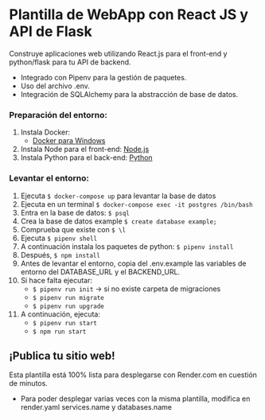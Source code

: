 # Plantilla de WebApp con React JS y API de Flask

Construye aplicaciones web utilizando React.js para el front-end y python/flask para tu API de backend.

- Integrado con Pipenv para la gestión de paquetes.
- Uso del archivo .env.
- Integración de SQLAlchemy para la abstracción de base de datos.

### Preparación del entorno:

1. Instala Docker:
    - [Docker para Windows](https://docs.docker.com/desktop/install/windows-install/)
2. Instala Node para el front-end: [Node.js](https://nodejs.org/en/download)
3. Instala Python para el back-end: [Python](https://www.python.org/downloads/)

### Levantar el entorno:

1. Ejecuta `$ docker-compose up` para levantar la base de datos
2. Ejecuta en un terminal `$ docker-compose exec -it postgres /bin/bash`
3. Entra en la base de datos: `$ psql`
4. Crea la base de datos example `$ create database example;`
5. Comprueba que existe con `$ \l`
6. Ejecuta `$ pipenv shell`
7. A continuación instala los paquetes de python: `$ pipenv install`
8. Después, `$ npm install`
9. Antes de levantar el entorno, copia del .env.example las variables de entorno del DATABASE_URL y el BACKEND_URL.
10. Si hace falta ejecutar:
    - `$ pipenv run init` -> si no existe carpeta de migraciones
    - `$ pipenv run migrate`
    - `$ pipenv run upgrade`
11. A continuación, ejecuta:
    - `$ pipenv run start`
    - `$ npm run start`

## ¡Publica tu sitio web!

Esta plantilla está 100% lista para desplegarse con Render.com en cuestión de minutos.

- Para poder desplegar varias veces con la misma plantilla, modifica en render.yaml services.name y databases.name

